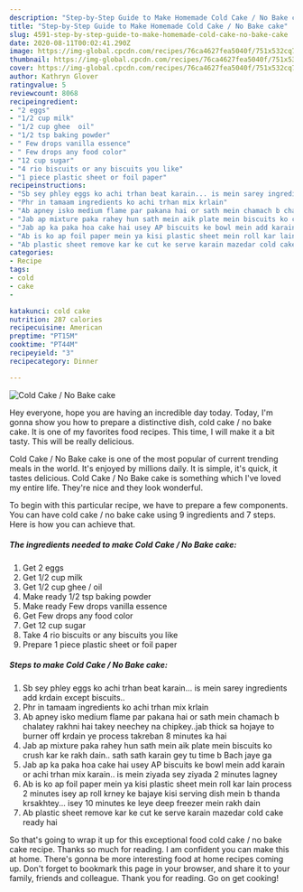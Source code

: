 ```yaml
---
description: "Step-by-Step Guide to Make Homemade Cold Cake / No Bake cake"
title: "Step-by-Step Guide to Make Homemade Cold Cake / No Bake cake"
slug: 4591-step-by-step-guide-to-make-homemade-cold-cake-no-bake-cake
date: 2020-08-11T00:02:41.290Z
image: https://img-global.cpcdn.com/recipes/76ca4627fea5040f/751x532cq70/cold-cake-no-bake-cake-recipe-main-photo.jpg
thumbnail: https://img-global.cpcdn.com/recipes/76ca4627fea5040f/751x532cq70/cold-cake-no-bake-cake-recipe-main-photo.jpg
cover: https://img-global.cpcdn.com/recipes/76ca4627fea5040f/751x532cq70/cold-cake-no-bake-cake-recipe-main-photo.jpg
author: Kathryn Glover
ratingvalue: 5
reviewcount: 8068
recipeingredient:
- "2 eggs"
- "1/2 cup milk"
- "1/2 cup ghee  oil"
- "1/2 tsp baking powder"
- " Few drops vanilla essence"
- " Few drops any food color"
- "12 cup sugar"
- "4 rio biscuits or any biscuits you like"
- "1 piece plastic sheet or foil paper"
recipeinstructions:
- "Sb sey phley eggs ko achi trhan beat karain... is mein sarey ingredients add krdain except biscuits.."
- "Phr in tamaam ingredients ko achi trhan mix krlain"
- "Ab apney isko medium flame par pakana hai or sath mein chamach b chalatey rakhni hai takey neechey na chipkey..jab thick sa hojaye to burner off krdain ye process takreban 8 minutes ka hai"
- "Jab ap mixture paka rahey hun sath mein aik plate mein biscuits ko crush kar ke rakh dain.. sath sath karain gey tu time b Bach jaye ga"
- "Jab ap ka paka hoa cake hai usey AP biscuits ke bowl mein add karain or achi trhan mix karain.. is mein ziyada sey ziyada 2 minutes lagney"
- "Ab is ko ap foil paper mein ya kisi plastic sheet mein roll kar lain process 2 minutes isey ap roll krney ke bajaye kisi serving dish mein b thanda krsakhtey... isey 10 minutes ke leye deep freezer mein rakh dain"
- "Ab plastic sheet remove kar ke cut ke serve karain mazedar cold cake ready hai"
categories:
- Recipe
tags:
- cold
- cake
- 

katakunci: cold cake  
nutrition: 287 calories
recipecuisine: American
preptime: "PT15M"
cooktime: "PT44M"
recipeyield: "3"
recipecategory: Dinner

---
```



![Cold Cake / No Bake cake](https://img-global.cpcdn.com/recipes/76ca4627fea5040f/751x532cq70/cold-cake-no-bake-cake-recipe-main-photo.jpg)

Hey everyone, hope you are having an incredible day today. Today, I'm gonna show you how to prepare a distinctive dish, cold cake / no bake cake. It is one of my favorites food recipes. This time, I will make it a bit tasty. This will be really delicious.



Cold Cake / No Bake cake is one of the most popular of current trending meals in the world. It's enjoyed by millions daily. It is simple, it's quick, it tastes delicious. Cold Cake / No Bake cake is something which I've loved my entire life. They're nice and they look wonderful.


To begin with this particular recipe, we have to prepare a few components. You can have cold cake / no bake cake using 9 ingredients and 7 steps. Here is how you can achieve that.

<!--inarticleads1-->

##### The ingredients needed to make Cold Cake / No Bake cake:

1. Get 2 eggs
1. Get 1/2 cup milk
1. Get 1/2 cup ghee / oil
1. Make ready 1/2 tsp baking powder
1. Make ready  Few drops vanilla essence
1. Get  Few drops any food color
1. Get 12 cup sugar
1. Take 4 rio biscuits or any biscuits you like
1. Prepare 1 piece plastic sheet or foil paper




<!--inarticleads2-->

##### Steps to make Cold Cake / No Bake cake:

1. Sb sey phley eggs ko achi trhan beat karain... is mein sarey ingredients add krdain except biscuits..
1. Phr in tamaam ingredients ko achi trhan mix krlain
1. Ab apney isko medium flame par pakana hai or sath mein chamach b chalatey rakhni hai takey neechey na chipkey..jab thick sa hojaye to burner off krdain ye process takreban 8 minutes ka hai
1. Jab ap mixture paka rahey hun sath mein aik plate mein biscuits ko crush kar ke rakh dain.. sath sath karain gey tu time b Bach jaye ga
1. Jab ap ka paka hoa cake hai usey AP biscuits ke bowl mein add karain or achi trhan mix karain.. is mein ziyada sey ziyada 2 minutes lagney
1. Ab is ko ap foil paper mein ya kisi plastic sheet mein roll kar lain process 2 minutes isey ap roll krney ke bajaye kisi serving dish mein b thanda krsakhtey... isey 10 minutes ke leye deep freezer mein rakh dain
1. Ab plastic sheet remove kar ke cut ke serve karain mazedar cold cake ready hai




So that's going to wrap it up for this exceptional food cold cake / no bake cake recipe. Thanks so much for reading. I am confident you can make this at home. There's gonna be more interesting food at home recipes coming up. Don't forget to bookmark this page in your browser, and share it to your family, friends and colleague. Thank you for reading. Go on get cooking!
